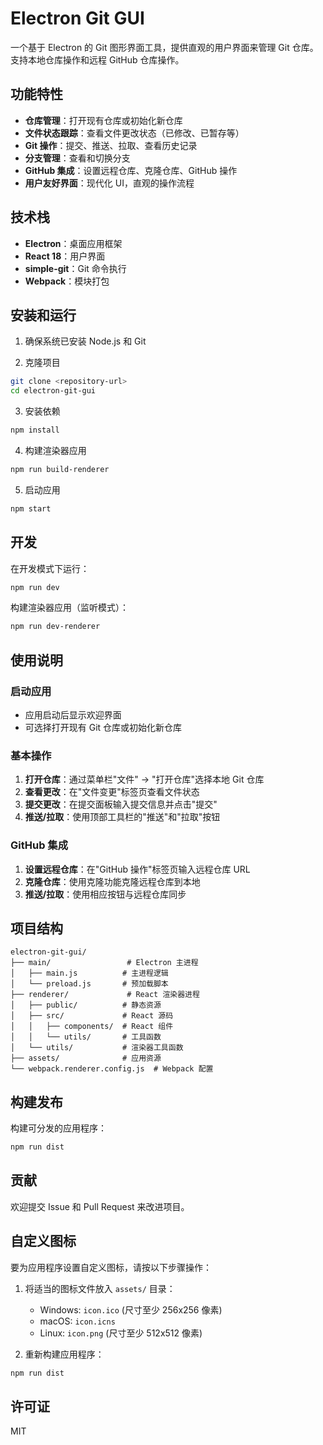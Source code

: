 # Electron Git GUI

一个基于 Electron 的 Git 图形界面工具，提供直观的用户界面来管理 Git 仓库。支持本地仓库操作和远程 GitHub 仓库操作。

## 功能特性

- **仓库管理**：打开现有仓库或初始化新仓库
- **文件状态跟踪**：查看文件更改状态（已修改、已暂存等）
- **Git 操作**：提交、推送、拉取、查看历史记录
- **分支管理**：查看和切换分支
- **GitHub 集成**：设置远程仓库、克隆仓库、GitHub 操作
- **用户友好界面**：现代化 UI，直观的操作流程

## 技术栈

- **Electron**：桌面应用框架
- **React 18**：用户界面
- **simple-git**：Git 命令执行
- **Webpack**：模块打包

## 安装和运行

1. 确保系统已安装 Node.js 和 Git

2. 克隆项目
```bash
git clone <repository-url>
cd electron-git-gui
```

3. 安装依赖
```bash
npm install
```

4. 构建渲染器应用
```bash
npm run build-renderer
```

5. 启动应用
```bash
npm start
```

## 开发

在开发模式下运行：
```bash
npm run dev
```

构建渲染器应用（监听模式）：
```bash
npm run dev-renderer
```

## 使用说明

### 启动应用
- 应用启动后显示欢迎界面
- 可选择打开现有 Git 仓库或初始化新仓库

### 基本操作
1. **打开仓库**：通过菜单栏"文件" -> "打开仓库"选择本地 Git 仓库
2. **查看更改**：在"文件变更"标签页查看文件状态
3. **提交更改**：在提交面板输入提交信息并点击"提交"
4. **推送/拉取**：使用顶部工具栏的"推送"和"拉取"按钮

### GitHub 集成
1. **设置远程仓库**：在"GitHub 操作"标签页输入远程仓库 URL
2. **克隆仓库**：使用克隆功能克隆远程仓库到本地
3. **推送/拉取**：使用相应按钮与远程仓库同步

## 项目结构

```
electron-git-gui/
├── main/                 # Electron 主进程
│   ├── main.js          # 主进程逻辑
│   └── preload.js       # 预加载脚本
├── renderer/             # React 渲染器进程
│   ├── public/          # 静态资源
│   ├── src/             # React 源码
│   │   ├── components/  # React 组件
│   │   └── utils/       # 工具函数
│   └── utils/           # 渲染器工具函数
├── assets/              # 应用资源
└── webpack.renderer.config.js  # Webpack 配置
```

## 构建发布

构建可分发的应用程序：
```bash
npm run dist
```

## 贡献

欢迎提交 Issue 和 Pull Request 来改进项目。

## 自定义图标

要为应用程序设置自定义图标，请按以下步骤操作：

1. 将适当的图标文件放入 `assets/` 目录：
   - Windows: `icon.ico` (尺寸至少 256x256 像素)
   - macOS: `icon.icns` 
   - Linux: `icon.png` (尺寸至少 512x512 像素)

2. 重新构建应用程序：
```bash
npm run dist
```

## 许可证

MIT